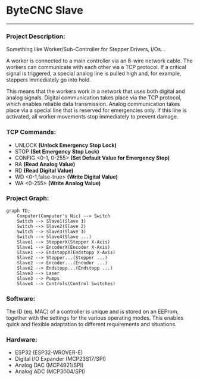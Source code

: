 # ByteCNC Slave
___


### Project Description:

Something like Worker/Sub-Controller for Stepper Drivers, I/Os...

A worker is connected to a main controller via an 8-wire network cable. The workers can communicate with each other via a TCP protocol. If a critical signal is triggered, a special analog line is pulled high and, for example, steppers immediately go into hold.

This means that the workers work in a network that uses both digital and analog signals. Digital communication takes place via the TCP protocol, which enables reliable data transmission. Analog communication takes place via a special line that is reserved for emergencies only. If this line is activated, all worker movements stop immediately to prevent damage.

###  TCP Commands:

- UNLOCK **(Unlock Emergency Stop Lock)**
- STOP **(Set Emergency Stop Lock)**
- CONFIG <IO> <0-1, 0-255> **(Set Default Value for Emergency Stop)**
- RA <IO> **(Read Analog Value)**
- RD <IO> **(Read Digital Value)**
- WD <IO> <0-1,false-true> **(Write Digital Value)**
- WA <IO> <0-255> **(Write Analog Value)**

### Project Graph:

```mermaid
graph TD;
    Computer(Computer's Nic) --> Switch
    Switch --> Slave1(Slave 1)
    Switch --> Slave2(Slave 2)
    Switch --> Slave3(Slave 3)
    Switch --> Slave4(Slave ...)
    Slave1 --> StepperX(Stepper X-Axis)
    Slave1 --> EncoderX(Encoder X-Axis)
    Slave1 --> EndstoppX(Endstopp X-Axis)
    Slave2 --> Stepper...(Stepper ...)
    Slave2 --> Encoder...(Encoder ...)
    Slave2 --> Endstopp...(Endstopp ...)
    Slave3 --> Laser
    Slave3 --> Pumps
    Slave4 --> Controls(Control Switches)
```

### Software:
The ID (eq. MAC) of a controller is unique and is stored on an EEProm, together with the settings for the various operating modes. This enables quick and flexible adaptation to different requirements and situations.

[//]: # (The workers are not equipped with their own logic, but only follow predefined instructions that are similar to a GCode &#40;Slave XXXXX -> Goto XXXXX&#41;. These instructions are repeated until a "break" command is sent or an end button is reached, for example.)

### Hardware:

[//]: # (https://www.instructables.com/State-machine-and-multitasking-on-arduino-with-SPI/)

- ESP32 (ESP32-WROVER-E)
- Digital I/O Expander (MCP23S17/SPI)
- Analog DAC (MCP4921/SPI)
- Analog ADC (MCP3004/SPI)
